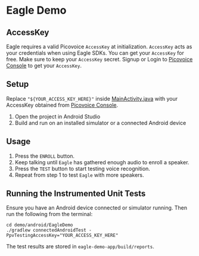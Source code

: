 # Eagle Demo

## AccessKey

Eagle requires a valid Picovoice `AccessKey` at initialization. `AccessKey` acts as your credentials when using Eagle SDKs.
You can get your `AccessKey` for free. Make sure to keep your `AccessKey` secret.
Signup or Login to [Picovoice Console](https://console.picovoice.ai/) to get your `AccessKey`.

## Setup

Replace `"${YOUR_ACCESS_KEY_HERE}"` inside [MainActivity.java](eagle-demo-app/src/main/java/ai/picovoice/eagledemo/MainActivity.java)
with your AccessKey obtained from [Picovoice Console](https://console.picovoice.ai/).

1. Open the project in Android Studio
2. Build and run on an installed simulator or a connected Android device

## Usage

1. Press the `ENROLL` button.
2. Keep talking until `Eagle` has gathered enough audio to enroll a speaker.
3. Press the `TEST` button to start testing voice recognition.
4. Repeat from step 1 to test `Eagle` with more speakers.

## Running the Instrumented Unit Tests

Ensure you have an Android device connected or simulator running. Then run the following from the terminal:

```console
cd demo/android/EagleDemo
./gradlew connectedAndroidTest -PpvTestingAccessKey="YOUR_ACCESS_KEY_HERE"
```

The test results are stored in `eagle-demo-app/build/reports`.

